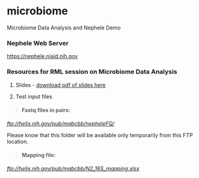 # microbiome
Microbiome Data Analysis and Nephele Demo

### Nephele Web Server
<https://nephele.niaid.nih.gov>

### Resources for RML session on Microbiome Data Analysis ###
1. Slides - [download pdf of slides here](https://proj-bip-prod-publicread.s3.amazonaws.com/training/Microbiome+and+Nephele/Microbiome_RML.pdf)

2. Test input files
>#### Fastq files in pairs: 
*ftp://helix.nih.gov/pub/mqbcbb/nepheleFQ/*

Please know that this folder will be available only temporarily from this FTP location.  
>#### Mapping file: 
*ftp://helix.nih.gov/pub/mqbcbb/N2_16S_mapping.xlsx*

